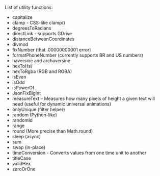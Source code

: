 List of utility functions:

- capitalize
- clamp - CSS-like clamp()
- degreesToRadians
- directLink - supports GDrive
- distanceBetweenCoordinates
- divmod
- fixNumber (that .00000000001 error)
- formatPhoneNumber (currently supports BR and US numbers)
- haversine and archaversine
- hexToHsl
- hexToRgba (RGB and RGBA)
- isEven
- isOdd
- isPowerOf
- JsonFixBigInt
- measureText – Measures how many pixels of height a given text will need (useful for dynamic universal animations)
- onlyUnique (filter helper)
- random (Python-like)
- randomId
- range
- round (More precise than Math.round)
- sleep (async)
- sum
- swap (in-place)
- timeConversion - Converts values from one time unit to another
- titleCase
- validHex
- zeroOrOne
